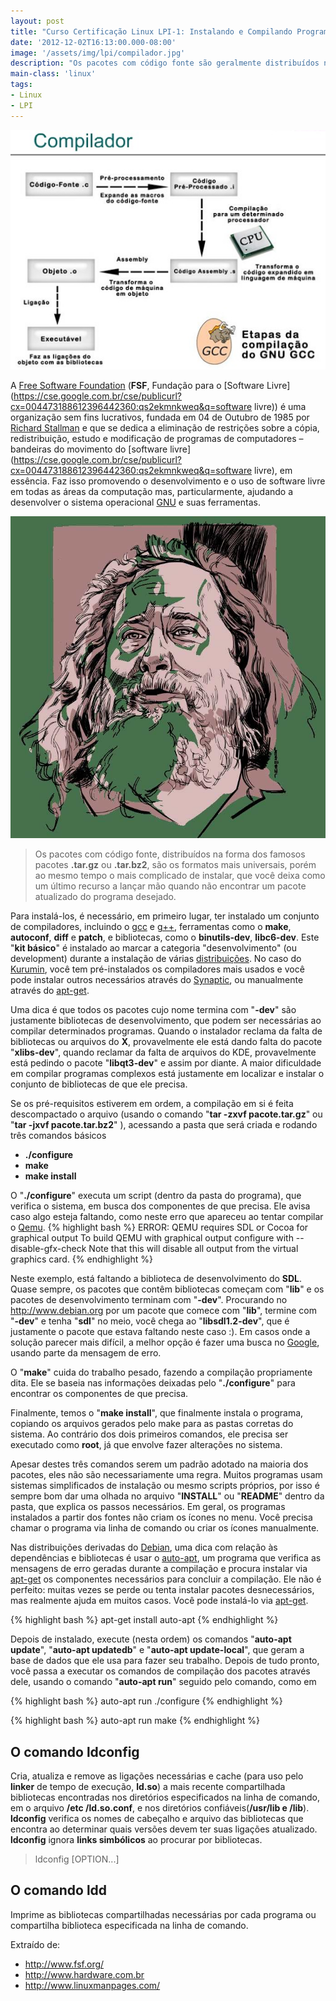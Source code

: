 ```yaml
---
layout: post
title: "Curso Certificação Linux LPI-1: Instalando e Compilando Programas"
date: '2012-12-02T16:13:00.000-08:00'
image: '/assets/img/lpi/compilador.jpg'
description: "Os pacotes com código fonte são geralmente distribuídos na forma dos famosos pacotes .tar.gz ou .tar.bz2"
main-class: 'linux'
tags:
- Linux
- LPI
---
```

 
![Compilando](/assets/img/lpi/compilador.jpg "Compilando")

A [Free Software Foundation](https://www.fsf.org/pt-br) (__FSF__, Fundação para o [Software Livre](https://cse.google.com.br/cse/publicurl?cx=004473188612396442360:qs2ekmnkweq&q=software livre)) é uma organização sem fins lucrativos, fundada em 04 de Outubro de 1985 por [Richard Stallman](http://stallman.org/) e que se dedica a eliminação de restrições sobre a cópia, redistribuição, estudo e modificação de programas de computadores – bandeiras do movimento do [software livre](https://cse.google.com.br/cse/publicurl?cx=004473188612396442360:qs2ekmnkweq&q=software livre), em essência. Faz isso promovendo o desenvolvimento e o uso de software livre em todas as áreas da computação mas, particularmente, ajudando a desenvolver o sistema operacional [GNU](https://cse.google.com.br/cse/publicurl?cx=004473188612396442360:qs2ekmnkweq&q=GNU) e suas ferramentas.
 
![Richard Stallman (RMS)](/assets/img/lpi/rms-min.jpg "Richard Stallman (RMS)")

> Os pacotes com código fonte, distribuídos na forma dos famosos pacotes __.tar.gz__ ou __.tar.bz2__, são os formatos mais universais, porém ao mesmo tempo o mais complicado de instalar, que você deixa como um último recurso a lançar mão quando não encontrar um pacote atualizado do programa desejado.

Para instalá-los, é necessário, em primeiro lugar, ter instalado um conjunto de compiladores, incluindo o [gcc](https://gcc.gnu.org/) e [g++](https://gcc.gnu.org/onlinedocs/gcc-3.3.6/gcc/G_002b_002b-and-GCC.html), ferramentas como o __make__, __autoconf__, __diff__ e __patch__, e bibliotecas, como o __binutils-dev__, __libc6-dev__. Este "__kit básico__" é instalado ao marcar a categoria "desenvolvimento" (ou development) durante a instalação de várias [distribuições](http://www.terminalroot.com.br/tags#distros). No caso do [Kurumin](https://pt.wikipedia.org/wiki/Kurumin), você tem pré-instalados os compiladores mais usados e você pode instalar outros necessários através do [Synaptic](https://pt.wikipedia.org/wiki/Synaptic), ou manualmente através do [apt-get](https://pt.wikipedia.org/wiki/Advanced_Packaging_Tool).

Uma dica é que todos os pacotes cujo nome termina com "__-dev__" são justamente bibliotecas de desenvolvimento, que podem ser necessárias ao compilar determinados programas. Quando o instalador reclama da falta de bibliotecas ou arquivos do __X__, provavelmente ele está dando falta do pacote "__xlibs-dev__", quando reclamar da falta de arquivos do KDE, provavelmente está pedindo o pacote "__libqt3-dev__" e assim por diante. A maior dificuldade em compilar programas complexos está justamente em localizar e instalar o conjunto de bibliotecas de que ele precisa.

Se os pré-requisitos estiverem em ordem, a compilação em si é feita descompactado o arquivo (usando o comando "__tar -zxvf pacote.tar.gz__" ou "__tar -jxvf pacote.tar.bz2__" ), acessando a pasta que será criada e rodando três comandos básicos


+ __./configure__
+ __make__
+ __make install__

O "__./configure__" executa um script (dentro da pasta do programa), que verifica o sistema, em busca dos componentes de que precisa. Ele avisa caso algo esteja faltando, como neste erro que apareceu ao tentar compilar o [Qemu](http://wiki.qemu-project.org/Main_Page).
{% highlight bash %}
ERROR: QEMU requires SDL or Cocoa for graphical output
To build QEMU with graphical output configure with --disable-gfx-check
Note that this will disable all output from the virtual graphics card.
{% endhighlight %}

Neste exemplo, está faltando a biblioteca de desenvolvimento do __SDL__. Quase sempre, os pacotes que contêm bibliotecas começam com "__lib__" e os pacotes de desenvolvimento terminam com "__-dev__". Procurando no http://www.debian.org por um pacote que comece com "__lib__", termine com "__-dev__" e tenha "__sdl__" no meio, você chega ao "__libsdl1.2-dev__", que é justamente o pacote que estava faltando neste caso :). Em casos onde a solução parecer mais difícil, a melhor opção é fazer uma busca no [Google](https://duckduckgo.com/), usando parte da mensagem de erro.

O "__make__" cuida do trabalho pesado, fazendo a compilação propriamente dita. Ele se baseia nas informações deixadas pelo "__./configure__" para encontrar os componentes de que precisa.

Finalmente, temos o "__make install__", que finalmente instala o programa, copiando os arquivos gerados pelo make para as pastas corretas do sistema. Ao contrário dos dois primeiros comandos, ele precisa ser executado como __root__, já que envolve fazer alterações no sistema.

Apesar destes três comandos serem um padrão adotado na maioria dos pacotes, eles não são necessariamente uma regra. Muitos programas usam sistemas simplificados de instalação ou mesmo scripts próprios, por isso é sempre bom dar uma olhada no arquivo "__INSTALL__" ou "__README__" dentro da pasta, que explica os passos necessários. Em geral, os programas instalados a partir dos fontes não criam os ícones no menu. Você precisa chamar o programa via linha de comando ou criar os ícones manualmente.

Nas distribuições derivadas do [Debian](http://www.terminalroot.com.br/tags#debian), uma dica com relação às dependências e bibliotecas é usar o [auto-apt](https://packages.debian.org/jessie/admin/auto-apt), um programa que verifica as mensagens de erro geradas durante a compilação e procura instalar via [apt-get](https://www.debian.org/doc/manuals/apt-howto/ch-apt-get.pt-br.html) os componentes necessários para concluir a compilação. Ele não é perfeito: muitas vezes se perde ou tenta instalar pacotes desnecessários, mas realmente ajuda em muitos casos. Você pode instalá-lo via [apt-get](https://www.debian.org/doc/manuals/apt-howto/ch-apt-get.pt-br.html).

{% highlight bash %}
apt-get install auto-apt
{% endhighlight %}

Depois de instalado, execute (nesta ordem) os comandos "__auto-apt update__", "__auto-apt updatedb__" e "__auto-apt update-local__", que geram a base de dados que ele usa para fazer seu trabalho. Depois de tudo pronto, você passa a executar os comandos de compilação dos pacotes através dele, usando o comando "__auto-apt run__" seguido pelo comando, como em

{% highlight bash %}
auto-apt run ./configure
{% endhighlight %}

{% highlight bash %}
auto-apt run make
{% endhighlight %}

## O comando ldconfig

Cria, atualiza e remove as ligações necessárias e cache (para uso pelo __linker__ de tempo de execução, __ld.so__) a mais recente compartilhada bibliotecas encontradas nos diretórios especificados na linha de comando, em o arquivo __/etc /ld.so.conf__, e nos diretórios confiáveis ​​(__/usr/lib e /lib__). __ldconfig__ verifica os nomes de cabeçalho e arquivo das bibliotecas que encontra ao determinar quais versões devem ter suas ligações atualizado. __ldconfig__ ignora __links simbólicos__ ao procurar por bibliotecas.


> ldconfig [OPTION...]

## O comando ldd

Imprime as bibliotecas compartilhadas necessárias por cada programa ou compartilha biblioteca especificada na linha de comando.
 
Extraído de:
* http://www.fsf.org/
* http://www.hardware.com.br
* http://www.linuxmanpages.com/
